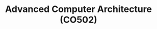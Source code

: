 ---
layout: project_cat
title: Advanced Computer Architecture (CO502)
nav_order: 9
permalink: /co502/
has_children: true

code: co502
type: COURSE
parent: Home
has_toc: true
search_exclude: true

readmore: "#"

default_thumb_image: /data/categories/co502/thumbnail.jpg
description: This section contains projects conducted as a partial requirement to complete the course CO502 - Advanced Computer Architecture. The scope includes HDL implementations of modern computer processors based on ISAs such as RISC-V, caching, memory and assemblers.
---
